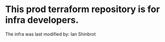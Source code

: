 
# This prod terraform repository is for infra developers. 
The infra was last modified by: Ian Shinbrot
